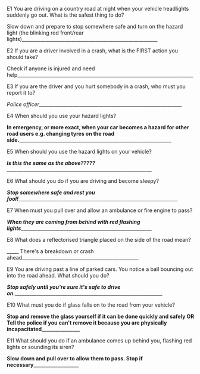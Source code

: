 E1   You are driving on a country road at night when your vehicle headlights suddenly go out. What is the safest thing to do?

 Slow down and prepare to stop somewhere safe and turn on the hazard light (the blinking red front/rear lights)_________________________________________________________

E2   If you are a driver involved in a crash, what is the FIRST action you should take?

Check if anyone is injured and need help__________________________________________________________________________

E3   If you are the driver and you hurt somebody in a crash, who must you report it to?

_Police officer_____________________________________________________________

E4   When should you use your hazard lights?

__In emergency, or more exact, when your car becomes a hazard for other road users e.g. changing tyres on the road side.__________________________________________________________________

E5   When should you use the hazard lights on your vehicle?

___Is this the same as the above?????________________________________________________________________

E6   What should you do if you are driving and become sleepy?

___Stop somewhere safe and rest you fool!______________________________________________________________________

E7   When must you pull over and allow an ambulance or fire engine to pass?

_____When they are coming from behind with red flashing lights____________________________________________________________

E8   What does a reflectorised triangle placed on the side of the road mean?

_____ There's a breakdown or crash ahead_________________________________________________

E9   You are driving past a line of parked cars. You notice a ball bouncing out into the road ahead. What should you do?

_____Stop safely until you're sure it's safe to drive on.___________________________________________________________________

E10   What must you do if glass falls on to the road from your vehicle?

__Stop and remove the glass yourself if it can be done quickly and safely OR Tell the police if you can't remove it because you are physically incapacitated__________________

E11   What should you do if an ambulance comes up behind you, flashing red lights or sounding its siren?

____Slow down and pull over to allow them to pass. Stop if necessary_______________________